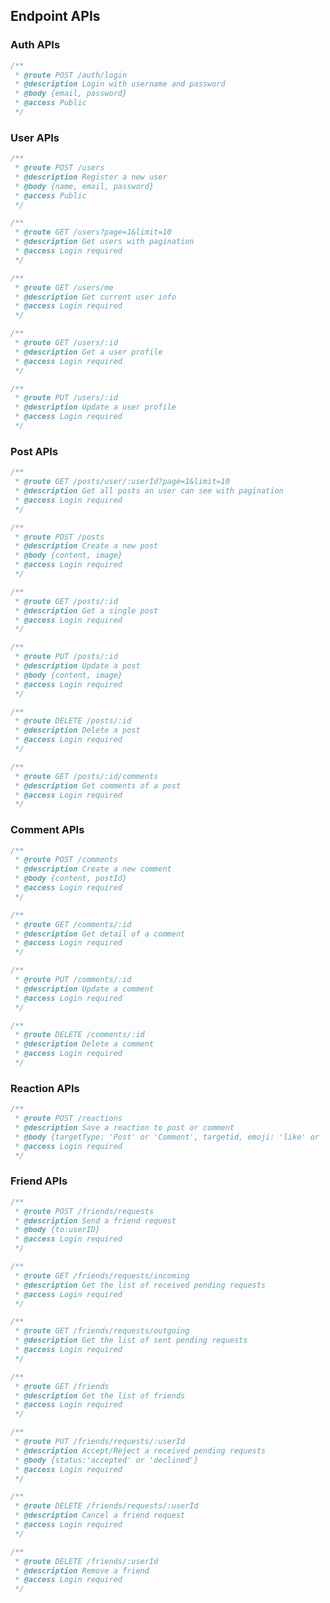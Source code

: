## Endpoint APIs

### Auth APIs

```javascript
/**
 * @route POST /auth/login
 * @description Login with username and password
 * @body {email, password}
 * @access Public
 */
```

### User APIs

```javascript
/**
 * @route POST /users
 * @description Register a new user
 * @body {name, email, password}
 * @access Public
 */
```

```javascript
/**
 * @route GET /users?page=1&limit=10
 * @description Get users with pagination
 * @access Login required
 */
```

```javascript
/**
 * @route GET /users/me
 * @description Get current user info
 * @access Login required
 */
```

```javascript
/**
 * @route GET /users/:id
 * @description Get a user profile
 * @access Login required
 */
```

```javascript
/**
 * @route PUT /users/:id
 * @description Update a user profile
 * @access Login required
 */
```

### Post APIs

```javascript
/**
 * @route GET /posts/user/:userId?page=1&limit=10
 * @description Get all posts an user can see with pagination
 * @access Login required
 */
```

```javascript
/**
 * @route POST /posts
 * @description Create a new post
 * @body {content, image}
 * @access Login required
 */
```

```javascript
/**
 * @route GET /posts/:id
 * @description Get a single post
 * @access Login required
 */
```

```javascript
/**
 * @route PUT /posts/:id
 * @description Update a post
 * @body {content, image}
 * @access Login required
 */
```

```javascript
/**
 * @route DELETE /posts/:id
 * @description Delete a post
 * @access Login required
 */
```

```javascript
/**
 * @route GET /posts/:id/comments
 * @description Get comments of a post
 * @access Login required
 */
```

### Comment APIs

```javascript
/**
 * @route POST /comments
 * @description Create a new comment
 * @body {content, postId}
 * @access Login required
 */
```

```javascript
/**
 * @route GET /comments/:id
 * @description Get detail of a comment
 * @access Login required
 */
```

```javascript
/**
 * @route PUT /comments/:id
 * @description Update a comment
 * @access Login required
 */
```

```javascript
/**
 * @route DELETE /comments/:id
 * @description Delete a comment
 * @access Login required
 */
```

### Reaction APIs

```javascript
/**
 * @route POST /reactions
 * @description Save a reaction to post or comment
 * @body {targetType: 'Post' or 'Comment', targetid, emoji: 'like' or 'dislike'}
 * @access Login required
 */
```

### Friend APIs

```javascript
/**
 * @route POST /friends/requests
 * @description Send a friend request
 * @body {to:userID}
 * @access Login required
 */
```

```javascript
/**
 * @route GET /friends/requests/incoming
 * @description Get the list of received pending requests
 * @access Login required
 */
```

```javascript
/**
 * @route GET /friends/requests/outgoing
 * @description Get the list of sent pending requests
 * @access Login required
 */
```

```javascript
/**
 * @route GET /friends
 * @description Get the list of friends
 * @access Login required
 */
```

```javascript
/**
 * @route PUT /friends/requests/:userId
 * @description Accept/Reject a received pending requests
 * @body {status:'accepted' or 'declined'}
 * @access Login required
 */
```

```javascript
/**
 * @route DELETE /friends/requests/:userId
 * @description Cancel a friend request
 * @access Login required
 */
```

```javascript
/**
 * @route DELETE /friends/:userId
 * @description Remove a friend
 * @access Login required
 */
```
